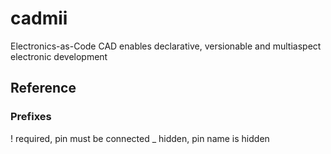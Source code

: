 # cadmii
Electronics-as-Code CAD enables declarative, versionable and multiaspect electronic development

## Reference
### Prefixes
! required, pin must be connected
_ hidden, pin name is hidden